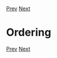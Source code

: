 [Prev](autovariables.md) [Next](conditionals.md)

# Ordering

[Prev](autovariables.md) [Next](conditionals.md)
